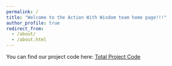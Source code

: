 ```yaml
---
permalink: /
title: "Welcome to the Action With Wisdom team home page!!!"
author_profile: true
redirect_from: 
  - /about/
  - /about.html
---
```


You can find our project code here: [Total Project Code](../assets/ZDX.zip)
